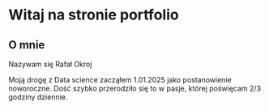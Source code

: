 # Witaj na stronie portfolio

## O mnie

Nazywam się Rafał Okroj

Moją drogę z Data science zacząłem 1.01.2025 jako postanowienie noworoczne. Dość szybko przerodziło się to w pasje, której poświęcam 2/3 godziny dziennie. 